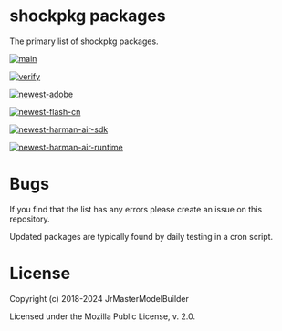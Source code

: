 # shockpkg packages

The primary list of shockpkg packages.

[![main](https://github.com/shockpkg/packages/workflows/main/badge.svg)](https://github.com/shockpkg/packages/actions?query=workflow%3Amain+branch%3Amaster)

[![verify](https://github.com/shockpkg/packages/workflows/verify/badge.svg)](https://github.com/shockpkg/packages/actions?query=workflow%3Averify+branch%3Amaster)

[![newest-adobe](https://github.com/shockpkg/packages/workflows/newest-adobe/badge.svg)](https://github.com/shockpkg/packages/actions?query=workflow%3Anewest-adobe+branch%3Amaster)

[![newest-flash-cn](https://github.com/shockpkg/packages/workflows/newest-flash-cn/badge.svg)](https://github.com/shockpkg/packages/actions?query=workflow%3Anewest-flash-cn+branch%3Amaster)

[![newest-harman-air-sdk](https://github.com/shockpkg/packages/workflows/newest-harman-air-sdk/badge.svg)](https://github.com/shockpkg/packages/actions?query=workflow%3Anewest-harman-air-sdk+branch%3Amaster)

[![newest-harman-air-runtime](https://github.com/shockpkg/packages/workflows/newest-harman-air-runtime/badge.svg)](https://github.com/shockpkg/packages/actions?query=workflow%3Anewest-harman-air-runtime+branch%3Amaster)

# Bugs

If you find that the list has any errors please create an issue on this repository.

Updated packages are typically found by daily testing in a cron script.

# License

Copyright (c) 2018-2024 JrMasterModelBuilder

Licensed under the Mozilla Public License, v. 2.0.
